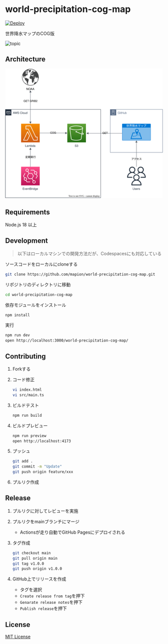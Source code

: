 # world-precipitation-cog-map

[![Deploy](https://github.com/mapion/world-precipitation-cog-map/actions/workflows/deploy.yml/badge.svg)](https://github.com/mapion/world-precipitation-cog-map/actions/workflows/deploy.yml)

世界降水マップのCOG版

<img width="394" alt="topic" src="mov.gif">

## Architecture

![architecture](architecture.drawio.svg)

## Requirements

Node.js 18 以上

## Development

> 以下はローカルマシンでの開発方法だが、Codespacesにも対応している

ソースコードをローカルにcloneする

```sh
git clone https://github.com/mapion/world-precipitation-cog-map.git
```

リポジトリのディレクトリに移動

```sh
cd world-precipitation-cog-map
```

依存モジュールをインストール

```sh
npm install
```

実行

```sh
npm run dev
open http://localhost:3000/world-precipitation-cog-map/
```

## Contributing

1. Forkする

2. コード修正

    ```sh
    vi index.html
    vi src/main.ts
    ```

3. ビルドテスト

    ```sh
    npm run build
    ```

4. ビルドプレビュー

    ```sh
    npm run preview
    open http://localhost:4173
    ```

5. プッシュ

    ```sh
    git add .
    git commit -m "Update"
    git push origin feature/xxx
    ```

6. プルリク作成

## Release

1. プルリクに対してレビューを実施
2. プルリクをmainブランチにマージ

    - Actionsが走り自動でGitHub Pagesにデプロイされる

3. タグ作成

    ```sh
    git checkout main
    git pull origin main
    git tag v1.0.0
    git push origin v1.0.0
    ```

4. GitHub上でリリースを作成

    - タグを選択
    - `Create release from tag`を押下
    - `Genarate release notes`を押下
    - `Publish release`を押下

## License

[MIT License](LICENSE)
